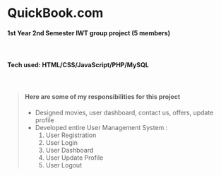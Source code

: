 # QuickBook.com

#### 1st Year 2nd Semester IWT group project (5 members)

<br>

#### Tech used: HTML/CSS/JavaScript/PHP/MySQL

<br>

> #### Here are some of my responsibilities for this project
>
> - Designed movies, user dashboard, contact us, offers, update profile
> - Developed entire User Management System : <br>
>   1. User Registration
>   2. User Login
>   3. User Dashboard
>   4. User Update Profile
>   5. User Logout
